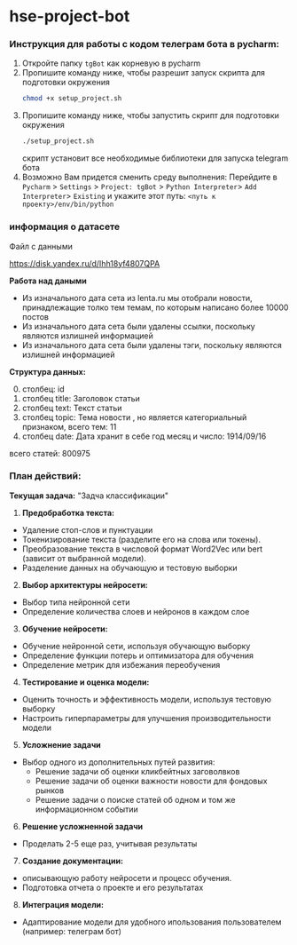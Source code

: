 # hse-project-bot

### Инструкция для работы с кодом телеграм бота в pycharm:

1. Откройте папку `tgBot` как корневую в pycharm
2. Пропишите команду ниже, чтобы разрешит запуск скрипта для подготовки окружения
    ```bash
    chmod +x setup_project.sh
    ```
3. Пропишите команду ниже, чтобы запустить скрипт для подготовки окружения
    ```bash
    ./setup_project.sh
    ```
    скрипт установит все необходимые библиотеки для запуска telegram бота
4. Возможно Вам придется сменить среду выполнения: Перейдите в `Pycharm` > `Settings` > `Project: tgBot` > `Python Interpreter`> `Add Interpreter`> `Existing` и укажите этот путь: `<путь к проекту>/env/bin/python`

### информация о датасете

Файл с данными

https://disk.yandex.ru/d/Ihh18yf4807QPA

**Работа над даными**
* Из изначального дата сета из lenta.ru мы отобрали новости, принадлежащие толко тем темам, по которым написано более 10000 постов
* Из изначального дата сета были удалены ссылки, поскольку являются излишней информацией
* Из изначального дата сета были удалены тэги, поскольку являются излишней информацией

 **Структура данных:**

0. столбец: id
1. столбец title: Заголовок статьи <str>
2. столбец text: Текст статьи <str>
3. столбец topic: Тема новости <str>, но является категориальный признаком, всего тем: 11
4. столбец date: Дата <str> хранит в себе год месяц и число: 1914/09/16

всего статей: 800975

### План действий:

 **Текущая задача:** "Задча классификации"

1. **Предобработка текста:**
* Удаление стоп-слов и пунктуации
* Токенизирование текста (разделите его на слова или токены).
* Преобразование текста в числовой формат Word2Vec или bert (зависит от выбранной модели).
* Разделение данных на обучающую и тестовую выборки

2. **Выбор архитектуры нейросети:**
* Выбор типа нейронной сети
* Определение количества слоев и нейронов в каждом слое

3. **Обучение нейросети:**
* Обучение нейронной сети, используя обучающую выборку
* Определение функции потерь и оптимизатора для обучения
* Определение метрик для избежания переобучения

4. **Тестирование и оценка модели:**
* Оценить точность и эффективность модели, используя тестовую выборку
* Настроить гиперпараметры для улучшения производительности модели

5. **Усложнение задачи**
* Выбор одного из дополнительных путей развития:
   * Решение задачи об оценки кликбейтных заговолвков
   * Решение задачи об оценки важности новости для фондовых рынков
   * Решение задачи о поиске статей об одном и том же информационном событии

6. **Решение усложненной задачи**
* Проделать 2-5 еще раз, учитывая результаты

7. **Создание документации:**
* описывающую работу нейросети и процесс обучения.
* Подготовка отчета о проекте и его результатах

8. **Интеграция модели:**
* Адаптирование модели для удобного ипользования пользователем (например: телеграм бот)
